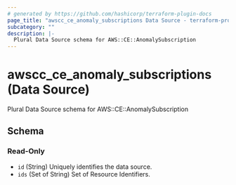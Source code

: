 ```yaml
---
# generated by https://github.com/hashicorp/terraform-plugin-docs
page_title: "awscc_ce_anomaly_subscriptions Data Source - terraform-provider-awscc"
subcategory: ""
description: |-
  Plural Data Source schema for AWS::CE::AnomalySubscription
---
```


# awscc_ce_anomaly_subscriptions (Data Source)

Plural Data Source schema for AWS::CE::AnomalySubscription



<!-- schema generated by tfplugindocs -->
## Schema

### Read-Only

- `id` (String) Uniquely identifies the data source.
- `ids` (Set of String) Set of Resource Identifiers.


